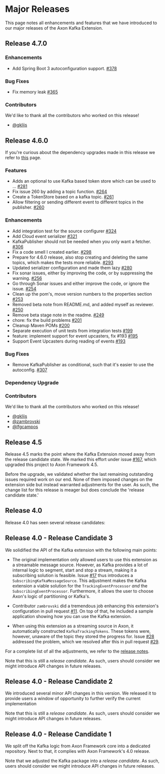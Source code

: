 # Major Releases

This page notes all enhancements and features that we have introduced to our major releases of the Axon Kafka Extension.

## Release 4.7.0

### Enhancements

- Add Spring Boot 3 autoconfiguration support. [#378](https://github.com/AxonFramework/extension-kafka/pull/378)

### Bug Fixes

- Fix memory leak [#365](https://github.com/AxonFramework/extension-kafka/pull/365)

### Contributors

We'd like to thank all the contributors who worked on this release!

- [@gklijs](https://github.com/gklijs)

## Release 4.6.0

If you're curious about the dependency upgrades made in this release we refer to [this](https://github.com/AxonFramework/extension-kafka/releases/tag/axon-kafka-4.6.0) page.

### Features

- Adds an optional to use Kafka based token store which can be used to … [#281](https://github.com/AxonFramework/extension-kafka/pull/281)
- Fix issue 260 by adding a topic function. [#264](https://github.com/AxonFramework/extension-kafka/pull/264)
- Create a TokenStore based on a kafka topic. [#261](https://github.com/AxonFramework/extension-kafka/issues/261)
- Allow filtering or sending different event to different topics in the publisher. [#260](https://github.com/AxonFramework/extension-kafka/issues/260)

### Enhancements

- Add integration test for the source configurer [#324](https://github.com/AxonFramework/extension-kafka/pull/324)
- Add Cloud event serializer [#321](https://github.com/AxonFramework/extension-kafka/pull/321)
- KafkaPublisher should not be needed when you only want a fetcher. [#306](https://github.com/AxonFramework/extension-kafka/issues/306)
- Fix a code smell I created earlier. [#298](https://github.com/AxonFramework/extension-kafka/pull/298)
- Prepare for 4.6.0 release, also stop creating and deleting the same topics, which makes the tests more reliable. [#293](https://github.com/AxonFramework/extension-kafka/pull/293)
- Updated serializer configuration and made them lazy [#280](https://github.com/AxonFramework/extension-kafka/pull/280)
- Fix sonar issues, either by improving the code, or by suppressing the warning. [#256](https://github.com/AxonFramework/extension-kafka/pull/256)
- Go through Sonar issues and either improve the code, or ignore the issue. [#254](https://github.com/AxonFramework/extension-kafka/issues/254)
- Clean up the pom's, move version numbers to the properties section [#253](https://github.com/AxonFramework/extension-kafka/pull/253)
- Removed beta note from README.md, and added myself as reviewer. [#250](https://github.com/AxonFramework/extension-kafka/pull/250)
- Remove beta stage note in the readme. [#249](https://github.com/AxonFramework/extension-kafka/issues/249)
- chore: fix the build problems [#201](https://github.com/AxonFramework/extension-kafka/pull/201)
- Cleanup Maven POMs [#200](https://github.com/AxonFramework/extension-kafka/issues/200)
- Separate execution of unit tests from integration tests [#199](https://github.com/AxonFramework/extension-kafka/issues/199)
- feature: implement support for event upcasters, fix #193 [#195](https://github.com/AxonFramework/extension-kafka/pull/195)
- Support Event Upcasters during reading of events [#193](https://github.com/AxonFramework/extension-kafka/issues/193)

### Bug Fixes

- Remove KafkaPublisher as conditional, such that it's easier to use the autoconfig. [#307](https://github.com/AxonFramework/extension-kafka/pull/307)

### Dependency Upgrade

### Contributors

We'd like to thank all the contributors who worked on this release!

- [@gklijs](https://github.com/gklijs)
- [@zambrovski](https://github.com/zambrovski)
- [@lfgcampos](https://github.com/lfgcampos)


## Release 4.5

Release 4.5 marks the point where the Kafka Extension moved away from the release candidate state.
We marked this effort under issue [#167](https://github.com/AxonFramework/extension-kafka/pull/167), which upgraded this project to Axon Framework 4.5.

Before the upgrade, we validated whether the last remaining outstanding issues required work on our end.
None of them imposed changes on the extension side but instead warranted adjustments for the user.
As such, the change list for this release is meager but does conclude the 'release candidate state.'

## Release 4.0

Release 4.0 has seen several release candidates:

## Release 4.0 - Release Candidate 3

We solidified the API of the Kafka extension with the following main points:

* The original implementation only allowed users to use this extension as a streamable message source.
  However, as Kafka provides a lot of internal logic to segment, start and stop a stream, making it a subscribing solution is feasible.
  Issue [#17](https://github.com/AxonFramework/extension-kafka/issues/17) thus introduces a `SubscribingKafkaMessageSource`.
  This adjustment makes the Kafka extension a viable solution for the `TrackingEventProcessor` *and* the `SubscribingEventProcessor`.
  Furthermore, it allows the user to choose Axon's logic of partitioning or Kafka's.

* Contributor `zambrovski` did a tremendous job enhancing this extension's configuration in pull request [#11](https://github.com/AxonFramework/extension-kafka/pull/11).
  On top of that, he included a sample application showing how you can use the Kafka extension.

* When using this extension as a streaming source in Axon, it automatically constructed `KafkaTrackingTokens`.
  These tokens were, however, unaware of the topic they stored the progress for.
  Issue [#28](https://github.com/AxonFramework/extension-kafka/issues/28) addressed the problem, which we resolved after this in pull request [#29](https://github.com/AxonFramework/extension-kafka/pull/29).

For a complete list of all the adjustments, we refer to the [release notes](https://github.com/AxonFramework/extension-kafka/releases/tag/axon-kafka-4.0).

Note that this is still a _release candidate_.
As such, users should consider we might introduce API changes in future releases.

## Release 4.0 - Release Candidate 2

We introduced several minor API changes in this version.
We released it to provide users a window of opportunity to further verify the current implementation

Note that this is still a _release candidate_.
As such, users should consider we might introduce API changes in future releases.

## Release 4.0 - Release Candidate 1

We split off the Kafka logic from Axon Framework core into a dedicated repository.
Next to that, it complies with Axon Framework's 4.0 release.

Note that we adjusted the Kafka package into a _release candidate_.
As such, users should consider we might introduce API changes in future releases.
